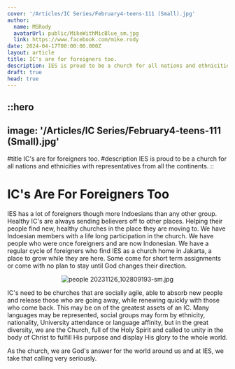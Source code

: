 ```yaml
---
cover: '/Articles/IC Series/February4-teens-111 (Small).jpg'
author:
  name: MSRody
  avatarUrl: public/MikeWithMicBlue_sm.jpg
  link: https://www.facebook.com/mike.rody
date: 2024-04-17T00:00:00.000Z
layout: article
title: IC's are for foreigners too.
description: IES is proud to be a church for all nations and ethnicities with representatives from all the continents.
draft: true
head: true
---
```


::hero
---
image: '/Articles/IC Series/February4-teens-111 (Small).jpg'
---
#title
IC's are for foreigners too.
#description
IES is proud to be a church for all nations and ethnicities with representatives from all the continents.
::

# IC's Are For Foreigners Too

IES has a lot of foreigners though more Indoesians than any other group. Healthy IC's are always sending believers off to other places. Helping their people find new, healthy churches in the place they are moving to. We have Indoesian members with a life long participation in the church.  We have people who were once foreigners and are now Indonesian. We have a regular cycle of foreigners who find IES as a church home in Jakarta, a place to grow while they are here. Some come for short term assignments or come with no plan to stay until God changes their direction. 

<center>

![people 20231126_102809193-sm.jpg](/Articles/IC%20Series/people%2020231126_102809193-sm.jpg)

</center>

IC's need to be churches that are socially agile, able to absorb new people and release those who are going away, while renewing quickly with those who come back. This may be on of the greatest assets of an IC. Many languages may be represented, social groups may form by ethnicity, nationality, University attendance or language affinity, but in the great diversity, we are the Church, full of the Holy Spirit and called to unity in the body of Christ to fulfill His purpose and display His glory to the whole world.

As the church, we are God's answer for the world around us and at IES, we take that calling very seriously.